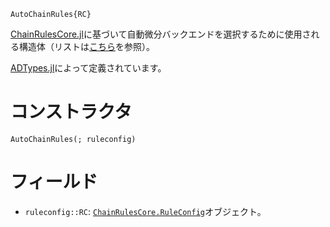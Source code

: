 ```
AutoChainRules{RC}
```

[ChainRulesCore.jl](https://github.com/JuliaDiff/ChainRulesCore.jl)に基づいて自動微分バックエンドを選択するために使用される構造体（リストは[こちら](https://juliadiff.org/ChainRulesCore.jl/stable/index.html#ChainRules-roll-out-status)を参照）。

[ADTypes.jl](https://github.com/SciML/ADTypes.jl)によって定義されています。

# コンストラクタ

```
AutoChainRules(; ruleconfig)
```

# フィールド

  * `ruleconfig::RC`: [`ChainRulesCore.RuleConfig`](https://juliadiff.org/ChainRulesCore.jl/stable/rule_author/superpowers/ruleconfig.html)オブジェクト。
